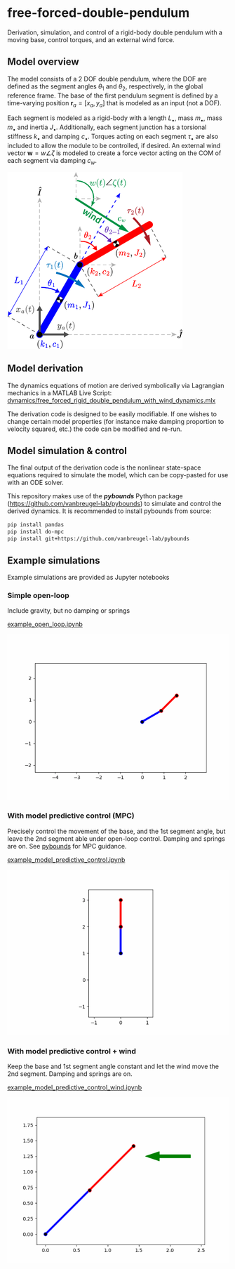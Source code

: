 # free-forced-double-pendulum
Derivation, simulation, and control of a rigid-body double pendulum with a moving base, control torques, and an external wind force. 

## Model overview
The model consists of a 2 DOF double pendulum, where the DOF are defined as the segment angles $\theta_1$ and $\theta_2$, respectively, in the global reference frame. The base of the first pendulum segment is defined by a time-varying position $\mathbf{r}_a = [x_a, y_a]$ that is modeled as an input (not a DOF).

Each segment is modeled as a rigid-body with a length $L_\bullet$, mass $m_\bullet$, mass $m_\bullet$ and inertia $J_\bullet$. Additionally, each segment junction has a torsional stiffness $k_\bullet$ and damping $c_\bullet$. Torques acting on each segment $\tau_\bullet$ are also included to allow the module to be controlled, if desired. An external wind vector $\mathbf{w} = w \angle \zeta$ is modeled to create a force vector acting on the COM of each segment via damping $c_w$.

<img src="dynamics/dynamics_diagram.png" alt="drawing" width="400"/>

## Model derivation
The dynamics equations of motion are derived symbolically via Lagrangian mechanics in a MATLAB Live Script:
[dynamics/free_forced_rigid_double_pendulum_with_wind_dynamics.mlx](dynamics/free_forced_rigid_double_pendulum_with_wind_dynamics.mlx)

The derivation code is designed to be easily modifiable. If one wishes to change certain model properties (for instance make damping proportion to velocity squared, etc.) the code can be modified and re-run.

## Model simulation & control
The final output of the derivation code is the nonlinear state-space equations required to simulate the model, which can be copy-pasted for use with an ODE solver.

This repository makes use of the ***pybounds*** Python package (https://github.com/vanbreugel-lab/pybounds) to simulate and control the derived dynamics. It is recommended to install pybounds from source:

    pip install pandas
    pip install do-mpc
    pip install git+https://github.com/vanbreugel-lab/pybounds

## Example simulations
Example simulations are provided as Jupyter notebooks

### Simple open-loop 
Include gravity, but no damping or springs

[example_open_loop.ipynb](examples/example_open_loop.ipynb)

![example_open_loop.gif](animation/example_open_loop.gif)

### With model predictive control (MPC)

Precisely control the movement of the base, and the 1st segment angle, but leave the 2nd segment able under open-loop control. Damping and springs are on. See [pybounds](https://github.com/vanbreugel-lab/pybounds) for MPC guidance.

[example_model_predictive_control.ipynb](examples/example_model_predictive_control.ipynb)

![example_model predictive_control.gif](animation/example_model%20predictive_control.gif)

### With model predictive control + wind

Keep the base and 1st segment angle constant and let the wind move the 2nd segment. Damping and springs are on.

[example_model_predictive_control_wind.ipynb](examples/example_model_predictive_control_wind.ipynb)

![example_model predictive_control_wind.gif](animation/example_model%20predictive_control_wind.gif)
